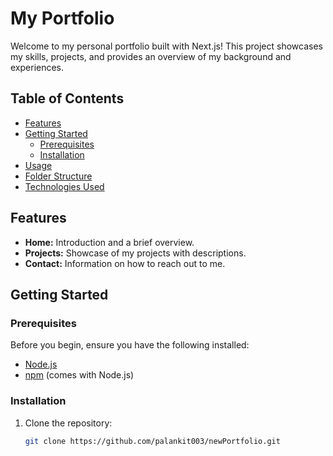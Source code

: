 # My Portfolio

Welcome to my personal portfolio built with Next.js! This project showcases my skills, projects, and provides an overview of my background and experiences.

## Table of Contents

- [Features](#features)
- [Getting Started](#getting-started)
  - [Prerequisites](#prerequisites)
  - [Installation](#installation)
- [Usage](#usage)
- [Folder Structure](#folder-structure)
- [Technologies Used](#technologies-used)

## Features

- **Home:** Introduction and a brief overview.
- **Projects:** Showcase of my projects with descriptions.
- **Contact:** Information on how to reach out to me.

## Getting Started

### Prerequisites

Before you begin, ensure you have the following installed:

- [Node.js](https://nodejs.org/)
- [npm](https://www.npmjs.com/) (comes with Node.js)

### Installation

1. Clone the repository:

   ```bash
   git clone https://github.com/palankit003/newPortfolio.git
   ```
